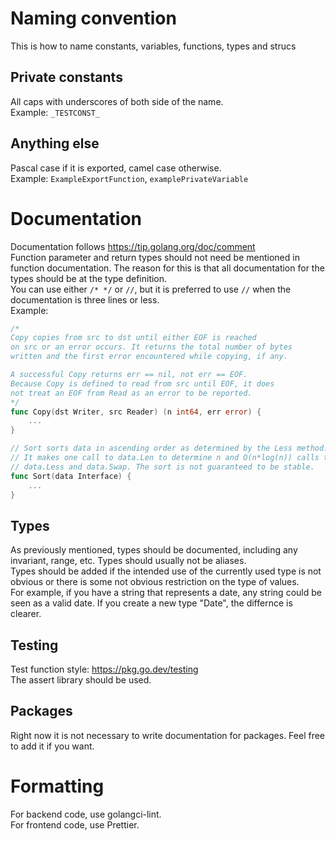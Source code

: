 # Naming convention

This is how to name constants, variables, functions, types and strucs

## Private constants

All caps with underscores of both side of the name.   
Example: `_TESTCONST_`

## Anything else

Pascal case if it is exported, camel case otherwise.   
Example: `ExampleExportFunction`, `examplePrivateVariable`

# Documentation

Documentation follows https://tip.golang.org/doc/comment   
Function parameter and return types should not need be mentioned in function documentation.
The reason for this is that all documentation for the types should be at the type definition.   
You can use either `/* */` or `//`, but it is preferred to use `//`
when the documentation is three lines or less.   
Example:   
```go
/*
Copy copies from src to dst until either EOF is reached
on src or an error occurs. It returns the total number of bytes
written and the first error encountered while copying, if any.

A successful Copy returns err == nil, not err == EOF.
Because Copy is defined to read from src until EOF, it does
not treat an EOF from Read as an error to be reported.
*/
func Copy(dst Writer, src Reader) (n int64, err error) {
    ...
}

// Sort sorts data in ascending order as determined by the Less method.
// It makes one call to data.Len to determine n and O(n*log(n)) calls to
// data.Less and data.Swap. The sort is not guaranteed to be stable.
func Sort(data Interface) {
    ...
}
```

## Types

As previously mentioned, types should be documented, including any invariant, range, etc.
Types should usually not be aliases.   
Types should be added if the intended use of the currently used type
is not obvious or there is some not obvious restriction on the type of values.    
For example, if you have a string that represents a date,
any string could be seen as a valid date.
If you create a new type "Date", the differnce is clearer.

## Testing

Test function style: https://pkg.go.dev/testing   
The assert library should be used.

## Packages

Right now it is not necessary to write documentation for packages.
Feel free to add it if you want.

# Formatting

For backend code, use golangci-lint.   
For frontend code, use Prettier.
